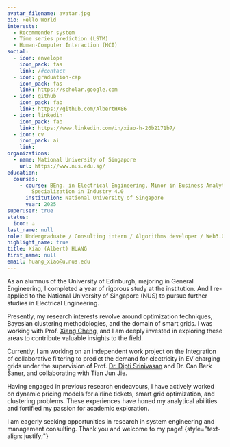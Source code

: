 ```yaml
---
avatar_filename: avatar.jpg
bio: Hello World
interests:
  - Recommender system
  - Time series prediction (LSTM)
  - Human-Computer Interaction (HCI)
social:
  - icon: envelope
    icon_pack: fas
    link: /#contact
  - icon: graduation-cap
    icon_pack: fas
    link: https://scholar.google.com
  - icon: github
    icon_pack: fab
    link: https://github.com/AlbertHX86
  - icon: linkedin
    icon_pack: fab
    link: https://www.linkedin.com/in/xiao-h-26b2171b7/
  - icon: cv
    icon_pack: ai
    link: 
organizations:
  - name: National University of Singapore
    url: https://www.nus.edu.sg/
education:
  courses:
    - course: BEng. in Electrical Engineering, Minor in Business Analytics,
        Specialization in Industry 4.0
      institution: National University of Singapore
      year: 2025
superuser: true
status:
  icon: ☕️
last_name: null
role: Undergraduate / Consulting intern / Algorithms developer / Web3.0 enthusiast
highlight_name: true
title: Xiao (Albert) HUANG
first_name: null
email: huang_xiao@u.nus.edu
---
```

As an alumnus of the University of Edinburgh, majoring in General Engineering, I completed a year of rigorous study at the institution. And I re-applied to the National University of Singapore (NUS) to pursue  further studies in Electrical Engineering.

Presently, my research interests revolve around optimization techniques, Bayesian clustering methodologies, and the domain of smart grids. I was working with Prof. [Xiang Cheng](https://cde.nus.edu.sg/ece/staff/xiang-cheng/), and I am deeply invested in exploring these areas to contribute valuable insights to the field.

Currently, I am working on an independent work project on the Integration of collaborative filtering to predict the demand for electricity in EV charging grids under the supervision of Prof. [Dr. Dipti Srinivasan](https://www.ece.nus.edu.sg/gems/profhome.html) and Dr. Can Berk Saner, and collaborating with Tian Jun Jie.

Having engaged in previous research endeavours, I have actively worked on dynamic pricing models for airline tickets, smart grid optimization, and clustering problems. These experiences have honed my analytical abilities and fortified my passion for academic exploration.

I am eagerly seeking opportunities in research in system engineering and management consulting. Thank you and welcome to my page!
{style="text-align: justify;"}
